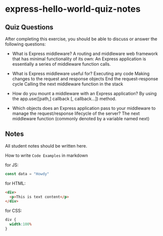 # express-hello-world-quiz-notes

## Quiz Questions

After completing this exercise, you should be able to discuss or answer the following questions:

- What is Express middleware?
A routing and middleware web framework that has minimal functionality of its own: An Express application is essentially a series of middleware function calls.

- What is Express middleware useful for?
Executing any code
Making changes to the request and response objects
End the request-response cycle
Calling the next middleware function in the stack

- How do you mount a middleware with an Express application?
By using the app.use([path,] callback [, callback…]) method.

- Which objects does an Express application pass to your middleware to manage the request/response lifecycle of the server?
The next middleware function (commonly denoted by a variable named next)

## Notes

All student notes should be written here.


How to write `Code Examples` in markdown

for JS:
```javascript
const data = "Howdy"
```

for HTML:
```html
<div>
  <p>This is text content</p>
</div>
```

for CSS:
```css
div {
  width:100%
}
```
